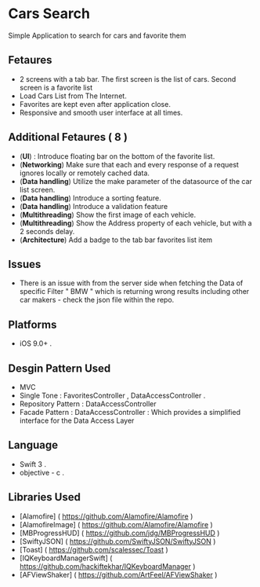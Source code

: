 # Cars Search
Simple Application to search for cars and favorite them

## Fetaures 
-  2 screens with a tab bar. The first screen is the list of cars. Second screen is a favorite list
-  Load Cars List from The Internet.
-  Favorites are kept even after application close. 
-  Responsive and smooth  user interface  at all times.

## Additional Fetaures ( 8 )
- (**UI**) : Introduce floating bar on the bottom of the favorite list.
- (**Networking**) Make sure that each and every response of a request ignores locally or remotely cached data.
- (**Data handling**) Utilize the make parameter of the datasource of the car list screen.
- (**Data handling**) Introduce a sorting feature.
- (**Data handling**) Introduce a validation feature
- (**Multithreading**) Show the first image of each vehicle.
- (**Multithreading**) Show the Address property of each vehicle, but with a 2 seconds delay.
- (**Architecture**) Add a badge to the tab bar favorites list item

## Issues ##
- There is an issue with from the server side when fetching the Data of specific Filter " BMW " which is returning wrong results including other car makers - check the json file within the repo. 

## Platforms ##
-  iOS 9.0+ .


## Desgin Pattern Used ##
-  MVC 
-  Single Tone :  FavoritesController ,  DataAccessController .
-  Repository Pattern : DataAccessController 
-  Facade Pattern : DataAccessController : Which provides a simplified interface for the Data Access Layer 

## Language ##
- Swift 3 .
- objective - c .


## Libraries Used ## 
- [Alamofire] ( https://github.com/Alamofire/Alamofire )
- [AlamofireImage] ( https://github.com/Alamofire/Alamofire )
- [MBProgressHUD] ( https://github.com/jdg/MBProgressHUD )
- [SwiftyJSON] ( https://github.com/SwiftyJSON/SwiftyJSON )
- [Toast] ( https://github.com/scalessec/Toast )
- [IQKeyboardManagerSwift] ( https://github.com/hackiftekhar/IQKeyboardManager )
- [AFViewShaker] ( https://github.com/ArtFeel/AFViewShaker )












